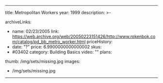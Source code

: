 
---
title: Metropolitan Workers
year: 1999
description: >-
  
archiveLinks:
  - name: 02/23/2005
    link: https://web.archive.org/web/20050223151426/http://www.rokenbok.com/catalog/pd_bb_metro_worker.html
priceHistory:
  - date: "?"
    price: 6.9900000000000002
skus:
  - #03402
category: Building Basics
video: ""
plans:

thumb: /img/sets/missing.jpg
images:
  -  /img/sets/missing.jpg
---
